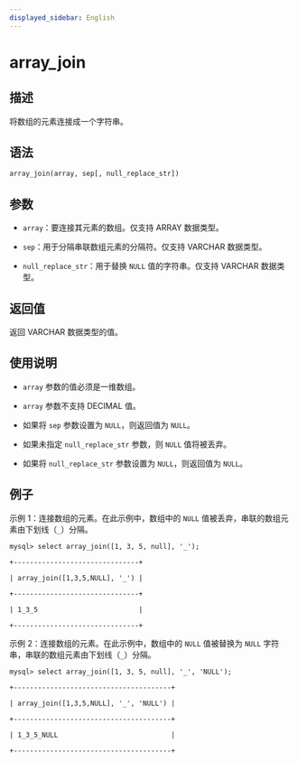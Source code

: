 ```yaml
---
displayed_sidebar: English
---
```


# array_join

## 描述

将数组的元素连接成一个字符串。

## 语法

```Haskell
array_join(array, sep[, null_replace_str])
```

## 参数

- `array`：要连接其元素的数组。仅支持 ARRAY 数据类型。

- `sep`：用于分隔串联数组元素的分隔符。仅支持 VARCHAR 数据类型。

- `null_replace_str`：用于替换 `NULL` 值的字符串。仅支持 VARCHAR 数据类型。

## 返回值

返回 VARCHAR 数据类型的值。

## 使用说明

- `array` 参数的值必须是一维数组。

- `array` 参数不支持 DECIMAL 值。

- 如果将 `sep` 参数设置为 `NULL`，则返回值为 `NULL`。

- 如果未指定 `null_replace_str` 参数，则 `NULL` 值将被丢弃。

- 如果将 `null_replace_str` 参数设置为 `NULL`，则返回值为 `NULL`。

## 例子

示例 1：连接数组的元素。在此示例中，数组中的 `NULL` 值被丢弃，串联的数组元素由下划线（`_`）分隔。

```plaintext
mysql> select array_join([1, 3, 5, null], '_');

+-------------------------------+

| array_join([1,3,5,NULL], '_') |

+-------------------------------+

| 1_3_5                         |

+-------------------------------+
```

示例 2：连接数组的元素。在此示例中，数组中的 `NULL` 值被替换为 `NULL` 字符串，串联的数组元素由下划线（`_`）分隔。

```plaintext
mysql> select array_join([1, 3, 5, null], '_', 'NULL');

+---------------------------------------+

| array_join([1,3,5,NULL], '_', 'NULL') |

+---------------------------------------+

| 1_3_5_NULL                            |

+---------------------------------------+
```
